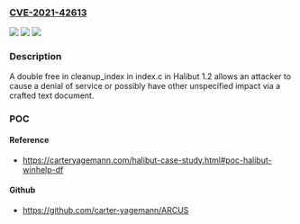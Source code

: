 ### [CVE-2021-42613](https://cve.mitre.org/cgi-bin/cvename.cgi?name=CVE-2021-42613)
![](https://img.shields.io/static/v1?label=Product&message=n%2Fa&color=blue)
![](https://img.shields.io/static/v1?label=Version&message=n%2Fa&color=blue)
![](https://img.shields.io/static/v1?label=Vulnerability&message=n%2Fa&color=brighgreen)

### Description

A double free in cleanup_index in index.c in Halibut 1.2 allows an attacker to cause a denial of service or possibly have other unspecified impact via a crafted text document.

### POC

#### Reference
- https://carteryagemann.com/halibut-case-study.html#poc-halibut-winhelp-df

#### Github
- https://github.com/carter-yagemann/ARCUS

